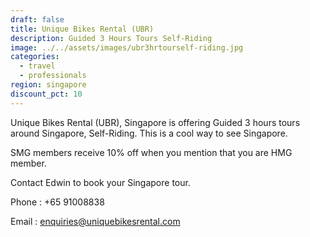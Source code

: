 ```yaml
---
draft: false
title: Unique Bikes Rental (UBR)
description: Guided 3 Hours Tours Self-Riding
image: ../../assets/images/ubr3hrtourself-riding.jpg
categories:
  - travel
  - professionals
region: singapore
discount_pct: 10
---
```


Unique Bikes Rental (UBR), Singapore is offering Guided 3 hours tours around Singapore, Self-Riding. This is a cool way to see Singapore.

SMG members receive 10% off when you mention that you are HMG member.

Contact Edwin to book your Singapore tour.

Phone : +65 91008838

Email : enquiries@uniquebikesrental.com

